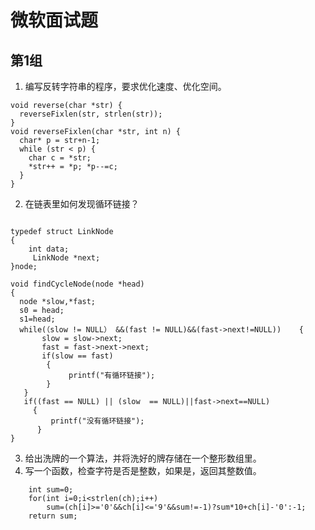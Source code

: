 # 微软面试题

## 第1组
1. 编写反转字符串的程序，要求优化速度、优化空间。
```
void reverse(char *str) {
  reverseFixlen(str, strlen(str));
}
void reverseFixlen(char *str, int n) {
  char* p = str+n-1;
  while (str < p) {
    char c = *str;
    *str++ = *p; *p--=c;
  }    
}

```
2. 在链表里如何发现循环链接？
```

typedef struct LinkNode
{
    int data;
     LinkNode *next;
}node;
  
void findCycleNode(node *head)
{
  node *slow,*fast;
  s0 = head;
  s1=head;
  while(（slow != NULL） &&(fast != NULL)&&(fast->next!=NULL))    { 
       slow = slow->next;
       fast = fast->next->next;
       if(slow == fast)
        {
             printf("有循环链接");
        }
   }
   if((fast == NULL) || (slow  == NULL)||fast->next==NULL)
     {
         printf("没有循环链接");
      }
}

```
3. 给出洗牌的一个算法，并将洗好的牌存储在一个整形数组里。
4. 写一个函数，检查字符是否是整数，如果是，返回其整数值。
```
    int sum=0;
    for(int i=0;i<strlen(ch);i++)
        sum=(ch[i]>='0'&&ch[i]<='9'&&sum!=-1)?sum*10+ch[i]-'0':-1;
    return sum;
```

